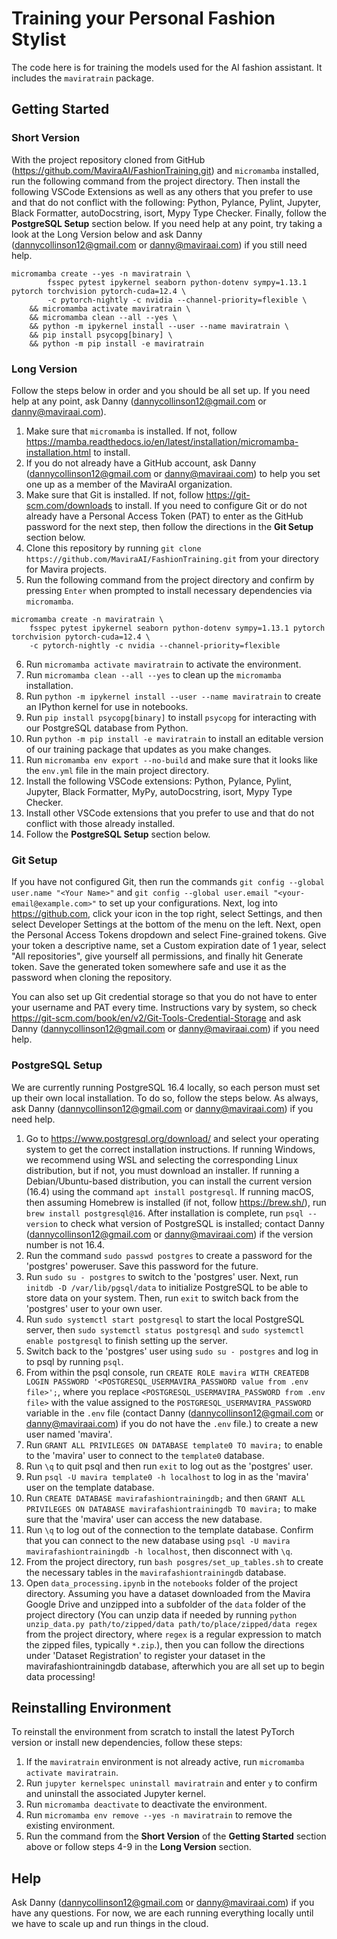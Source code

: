 # Training your Personal Fashion Stylist

The code here is for training the models used for the AI fashion assistant. It includes the `maviratrain` package.

## Getting Started

### Short Version
With the project repository cloned from GitHub (https://github.com/MaviraAI/FashionTraining.git) and `micromamba` installed, run the following command from the project directory. Then install the following VSCode Extensions as well as any others that you prefer to use and that do not conflict with the following: Python, Pylance, Pylint, Jupyter, Black Formatter, autoDocstring, isort, Mypy Type Checker. Finally, follow the __PostgreSQL Setup__ section below. If you need help at any point, try taking a look at the Long Version below and ask Danny (dannycollinson12@gmail.com or danny@maviraai.com) if you still need help.
```
micromamba create --yes -n maviratrain \
        fsspec pytest ipykernel seaborn python-dotenv sympy=1.13.1 pytorch torchvision pytorch-cuda=12.4 \
        -c pytorch-nightly -c nvidia --channel-priority=flexible \
    && micromamba activate maviratrain \
    && micromamba clean --all --yes \
    && python -m ipykernel install --user --name maviratrain \
    && pip install psycopg[binary] \
    && python -m pip install -e maviratrain
```


### Long Version
Follow the steps below in order and you should be all set up. If you need help at any point, ask Danny (dannycollinson12@gmail.com or danny@maviraai.com).
1. Make sure that `micromamba` is installed. If not, follow https://mamba.readthedocs.io/en/latest/installation/micromamba-installation.html to install.
2. If you do not already have a GitHub account, ask Danny (dannycollinson12@gmail.com or danny@maviraai.com) to help you set one up as a member of the MaviraAI organization.
3. Make sure that Git is installed. If not, follow https://git-scm.com/downloads to install. If you need to configure Git or do not already have a Personal Access Token (PAT) to enter as the GitHub password for the next step, then follow the directions in the __Git Setup__ section below.
4. Clone this repository by running `git clone https://github.com/MaviraAI/FashionTraining.git` from your directory for Mavira projects.
5. Run the following command from the project directory and confirm by pressing `Enter` when prompted to install necessary dependencies via `micromamba`.
```
micromamba create -n maviratrain \
    fsspec pytest ipykernel seaborn python-dotenv sympy=1.13.1 pytorch torchvision pytorch-cuda=12.4 \
    -c pytorch-nightly -c nvidia --channel-priority=flexible
```
6. Run `micromamba activate maviratrain` to activate the environment.
7. Run `micromamba clean --all --yes` to clean up the `micromamba` installation.
8. Run `python -m ipykernel install --user --name maviratrain` to create an IPython kernel for use in notebooks.
9. Run `pip install psycopg[binary]` to install `psycopg` for interacting with our PostgreSQL database from Python.
10. Run `python -m pip install -e maviratrain` to install an editable version of our training package that updates as you make changes.
11. Run `micromamba env export --no-build` and make sure that it looks like the `env.yml` file in the main project directory.
12. Install the following VSCode extensions: Python, Pylance, Pylint, Jupyter, Black Formatter, MyPy, autoDocstring, isort, Mypy Type Checker.
13. Install other VSCode extensions that you prefer to use and that do not conflict with those already installed.
14. Follow the __PostgreSQL Setup__ section below.


### Git Setup
If you have not configured Git, then run the commands `git config --global user.name "<Your Name>"` and `git config --global user.email "<your-email@example.com>"` to set up your configurations. Next, log into https://github.com, click your icon in the top right, select Settings, and then select Developer Settings at the bottom of the menu on the left. Next, open the Personal Access Tokens dropdown and select Fine-grained tokens. Give your token a descriptive name, set a Custom expiration date of 1 year, select "All repositories", give yourself all permissions, and finally hit Generate token. Save the generated token somewhere safe and use it as the password when cloning the repository.

You can also set up Git credential storage so that you do not have to enter your username and PAT every time. Instructions vary by system, so check https://git-scm.com/book/en/v2/Git-Tools-Credential-Storage and ask Danny (dannycollinson12@gmail.com or danny@maviraai.com) if you need help.


### PostgreSQL Setup
We are currently running PostgreSQL 16.4 locally, so each person must set up their own local installation. To do so, follow the steps below. As always, ask Danny (dannycollinson12@gmail.com or danny@maviraai.com) if you need help.
1. Go to https://www.postgresql.org/download/ and select your operating system to get the correct installation instructions. If running Windows, we recommend using WSL and selecting the corresponding Linux distribution, but if not, you must download an installer. If running a Debian/Ubuntu-based distribution, you can install the current version (16.4) using the command `apt install postgresql`. If running macOS, then assuming Homebrew is installed (if not, follow https://brew.sh/), run `brew install postgresql@16`. After installation is complete, run `psql --version` to check what version of PostgreSQL is installed; contact Danny (dannycollinson12@gmail.com or danny@maviraai.com) if the version number is not 16.4.
2. Run the command `sudo passwd postgres` to create a password for the 'postgres' poweruser. Save this password for the future.
3. Run `sudo su - postgres` to switch to the 'postgres' user. Next, run `initdb -D /var/lib/pgsql/data` to initialize PostgreSQL to be able to store data on your system. Then, run `exit` to switch back from the 'postgres' user to your own user.
4. Run `sudo systemctl start postgresql` to start the local PostgreSQL server, then `sudo systemctl status postgresql` and `sudo systemctl enable postgresql` to finish setting up the server.
5. Switch back to the 'postgres' user using `sudo su - postgres` and log in to psql by running `psql`.
6. From within the psql console, run `CREATE ROLE mavira WITH CREATEDB LOGIN PASSWORD '<POSTGRESQL_USERMAVIRA_PASSWORD value from .env file>';`, where you replace `<POSTGRESQL_USERMAVIRA_PASSWORD from .env file>` with the value assigned to the `POSTGRESQL_USERMAVIRA_PASSWORD` variable in the `.env` file (contact Danny (dannycollinson12@gmail.com or danny@maviraai.com) if you do not have the `.env` file.) to create a new user named 'mavira'.
7. Run `GRANT ALL PRIVILEGES ON DATABASE template0 TO mavira;` to enable to the 'mavira' user to connect to the `template0` database.
8. Run `\q` to quit psql and then run `exit` to log out as the 'postgres' user.
9. Run `psql -U mavira template0 -h localhost` to log in as the 'mavira' user on the template database.
10. Run `CREATE DATABASE mavirafashiontrainingdb;` and then `GRANT ALL PRIVILEGES ON DATABASE mavirafashiontrainingdb TO mavira;` to make sure that the 'mavira' user can access the new database.
11. Run `\q` to log out of the connection to the template database. Confirm that you can connect to the new database using `psql -U mavira mavirafashiontrainingdb -h localhost`, then disconnect with `\q`.
12. From the project directory, run `bash posgres/set_up_tables.sh` to create the necessary tables in the `mavirafashiontrainingdb` database.
13. Open `data_processing.ipynb` in the `notebooks` folder of the project directory. Assuming you have a dataset downloaded from the Mavira Google Drive and unzipped into a subfolder of the `data` folder of the project directory (You can unzip data if needed by running `python unzip_data.py path/to/zipped/data path/to/place/zipped/data regex` from the project directory, where `regex` is a regular expression to match the zipped files, typically `*.zip`.), then you can follow the directions under 'Dataset Registration' to register your dataset in the mavirafashiontrainingdb database, afterwhich you are all set up to begin data processing!


## Reinstalling Environment
To reinstall the environment from scratch to install the latest PyTorch version or install new dependencies, follow these steps:
1. If the `maviratrain` environment is not already active, run `micromamba activate maviratrain`.
2. Run `jupyter kernelspec uninstall maviratrain` and enter `y` to confirm and uninstall the associated Jupyter kernel.
3. Run `micromamba deactivate` to deactivate the environment.
4. Run `micromamba env remove --yes -n maviratrain` to remove the existing environment.
5. Run the command from the __Short Version__ of the __Getting Started__ section above or follow steps 4-9 in the __Long Version__ section.


## Help
Ask Danny (dannycollinson12@gmail.com or danny@maviraai.com) if you have any questions.
For now, we are each running everything locally until we have to scale up and run things in the cloud.
